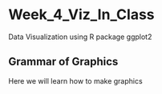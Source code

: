 # Week_4_Viz_In_Class
Data Visualization using R package ggplot2

## Grammar of Graphics  
Here we will learn how to make graphics